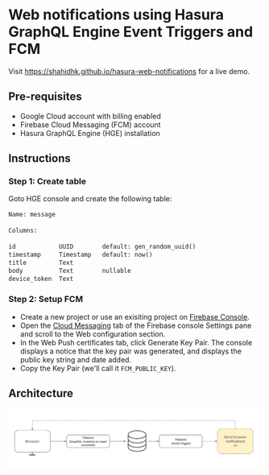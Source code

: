 # Web notifications using Hasura GraphQL Engine Event Triggers and FCM

Visit https://shahidhk.github.io/hasura-web-notifications for a live demo.

## Pre-requisites

- Google Cloud account with billing enabled
- Firebase Cloud Messaging (FCM) account
- Hasura GraphQL Engine (HGE) installation

## Instructions

### Step 1: Create table

Goto HGE console and create the following table:

```
Name: message

Columns:

id            UUID        default: gen_random_uuid()
timestamp     Timestamp   default: now()
title         Text
body          Text        nullable
device_token  Text
```

### Step 2: Setup FCM

- Create a new project or use an exisiting project on [Firebase
  Console](https://console.firebase.google.com).
- Open the [Cloud
  Messaging](https://console.firebase.google.com/project/_/settings/cloudmessaging/)
  tab of the Firebase console Settings pane and scroll to the Web configuration
  section.
- In the Web Push certificates tab, click Generate Key Pair. The console
  displays a notice that the key pair was generated, and displays the public key
  string and date added. 
- Copy the Key Pair (we'll call it `FCM_PUBLIC_KEY`).

## Architecture
![architecture diagram](arch.png)
